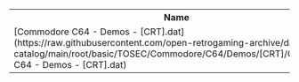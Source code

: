 <table>
<tr><th>Name</th><th>Size</th></tr>
<tr><td>
[Commodore C64 - Demos - [CRT].dat](https://raw.githubusercontent.com/open-retrogaming-archive/dat-catalog/main/root/basic/TOSEC/Commodore/C64/Demos/[CRT]/Commodore C64 - Demos - [CRT].dat)
</td><td>2303</td></tr>
</table>
